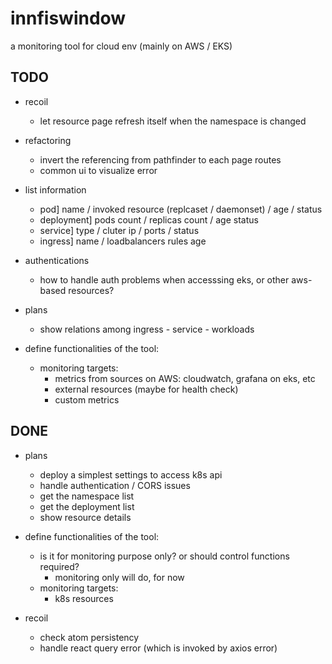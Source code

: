 # innfiswindow

a monitoring tool for cloud env (mainly on AWS / EKS)

## TODO

- recoil
  - let resource page refresh itself when the namespace is changed

- refactoring
  - invert the referencing from pathfinder to each page routes
  - common ui to visualize error

- list information
  - pod] name / invoked resource (replcaset / daemonset) / age / status 
  - deployment] pods count / replicas count  / age status
  - service] type / cluter ip / ports / status 
  - ingress] name / loadbalancers rules age

- authentications
  - how to handle auth problems when accesssing eks, or other aws-based resources?

- plans
  - show relations among ingress - service - workloads

- define functionalities of the tool:
  - monitoring targets:
    - metrics from sources on AWS: cloudwatch, grafana on eks, etc
    - external resources (maybe for health check)
    - custom metrics

## DONE

- plans
  - deploy a simplest settings to access k8s api
  - handle authentication / CORS issues
  - get the namespace list
  - get the deployment list
  - show resource details

- define functionalities of the tool:
  - is it for monitoring purpose only? or should control functions required?
    - monitoring only will do, for now 
  - monitoring targets:
    - k8s resources

- recoil
  - check atom persistency 
  - handle react query error (which is invoked by axios error)